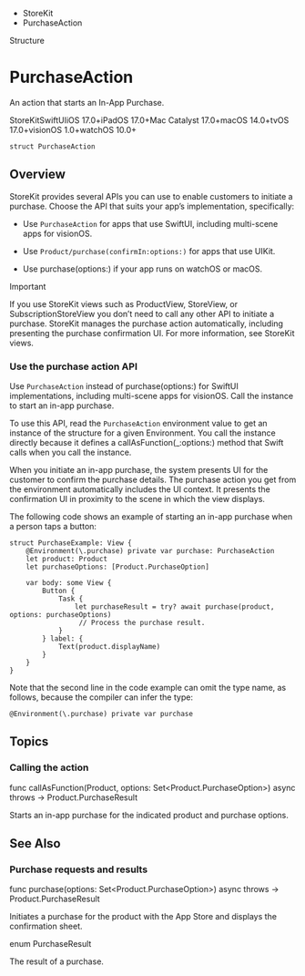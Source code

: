 

- StoreKit
-  PurchaseAction 

Structure

# PurchaseAction

An action that starts an In-App Purchase.

StoreKitSwiftUIiOS 17.0+iPadOS 17.0+Mac Catalyst 17.0+macOS 14.0+tvOS 17.0+visionOS 1.0+watchOS 10.0+

``` source
struct PurchaseAction
```

## Overview

StoreKit provides several APIs you can use to enable customers to initiate a purchase. Choose the API that suits your app’s implementation, specifically:

- Use `PurchaseAction` for apps that use SwiftUI, including multi-scene apps for visionOS.

- Use `Product/purchase(confirmIn:options:)` for apps that use UIKit.

- Use purchase(options:) if your app runs on watchOS or macOS.

Important

If you use StoreKit views such as ProductView, StoreView, or SubscriptionStoreView you don’t need to call any other API to initiate a purchase. StoreKit manages the purchase action automatically, including presenting the purchase confirmation UI. For more information, see StoreKit views.

### Use the purchase action API

Use `PurchaseAction` instead of purchase(options:) for SwiftUI implementations, including multi-scene apps for visionOS. Call the instance to start an in-app purchase.

To use this API, read the `PurchaseAction` environment value to get an instance of the structure for a given Environment. You call the instance directly because it defines a callAsFunction(_:options:) method that Swift calls when you call the instance.

When you initiate an in-app purchase, the system presents UI for the customer to confirm the purchase details. The purchase action you get from the environment automatically includes the UI context. It presents the confirmation UI in proximity to the scene in which the view displays.

The following code shows an example of starting an in-app purchase when a person taps a button:

```
struct PurchaseExample: View {
    @Environment(\.purchase) private var purchase: PurchaseAction
    let product: Product
    let purchaseOptions: [Product.PurchaseOption]

    var body: some View {
        Button {
            Task {
                let purchaseResult = try? await purchase(product, options: purchaseOptions)
                 // Process the purchase result.
            }
        } label: {
            Text(product.displayName)
        }
    }
}
```

Note that the second line in the code example can omit the type name, as follows, because the compiler can infer the type:

```
@Environment(\.purchase) private var purchase
```

## Topics

### Calling the action

func callAsFunction(Product, options: Set&lt;Product.PurchaseOption>) async throws -> Product.PurchaseResult

Starts an in-app purchase for the indicated product and purchase options.

## See Also

### Purchase requests and results

func purchase(options: Set&lt;Product.PurchaseOption>) async throws -> Product.PurchaseResult

Initiates a purchase for the product with the App Store and displays the confirmation sheet.

enum PurchaseResult

The result of a purchase.

